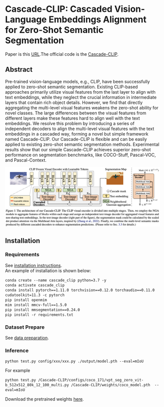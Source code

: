# Cascade-CLIP: Cascaded Vision-Language Embeddings Alignment for Zero-Shot Semantic Segmentation
Paper is this [URL](https://arxiv.org/abs/2406.00670).The official code is the [Cascade-CLIP](https://github.com/HVision-NKU/Cascade-CLIP).   
 
## Abstract
Pre-trained vision-language models, e.g., CLIP, have been successfully applied to zero-shot semantic segmentation. Existing CLIP-based approaches primarily utilize visual features from the last layer to align with text embeddings, while they neglect the crucial information in intermediate layers that contain rich object details. However, we find that directly aggregating the multi-level visual features weakens the zero-shot ability for novel classes. The large differences between the visual features from different layers make these features hard to align well with the text embeddings. We resolve this problem by introducing a series of independent decoders to align the multi-level visual features with the text embeddings in a cascaded way, forming a novel but simple framework named Cascade-CLIP. Our Cascade-CLIP is flexible and can be easily applied to existing zero-shot semantic segmentation methods. Experimental results show that our simple Cascade-CLIP achieves superior zero-shot performance on segmentation benchmarks, like COCO-Stuff, Pascal-VOC, and Pascal-Context.  

![image](https://github.com/HVision-NKU/Cascade-CLIP/blob/main/figs/overview.png)
## Installation
### Requirements
See [installation instructions](https://github.com/HVision-NKU/Cascade-CLIP/blob/main/INSTALL.md).  
An example of installation is shown below:  
```
conda create --name cascade_clip python=3.7 -y  
conda activate cascade_clip  
conda install pytorch==1.11.0 torchvision==0.12.0 torchaudio==0.11.0 cudatoolkit=11.3 -c pytorch  
pip install openmim  
mim install mmcv-full==1.5.0  
pip install mmsegmentation==0.24.0  
pip install -r requirements.txt    
```   
### Dataset Prepare
See [data preparation](https://github.com/open-mmlab/mmsegmentation/blob/master/docs/en/dataset_prepare.md).  
### Inference
```
python test.py config/xxx/xxx.py ./output/model.pth --eval=mIoU
```
For example  
```  
python test.py /Cascade-CLIP/configs/coco_171/vpt_seg_zero_vit-b_512x512_80k_12_100_multi.py /Cascade-CLIP/weights/coco_model.pth  --eval=mIoU  
```
Download the pretrained weights [here](https://pan.baidu.com/s/1OwBKOKr0-GkTmmv_K6OLqw?pwd=9mkw).  
